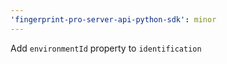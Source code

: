 ```yaml
---
'fingerprint-pro-server-api-python-sdk': minor
---
```


Add `environmentId` property to `identification`